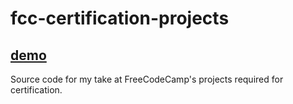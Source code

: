 # fcc-certification-projects

## [demo](https://fcc.masayashida.com)
Source code for my take at FreeCodeCamp's projects required for certification.
